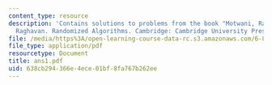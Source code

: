 ```yaml
---
content_type: resource
description: 'Contains solutions to problems from the book "Motwani, Rajeez, and Prabhakar
  Raghavan. Randomized Algorithms. Cambridge: Cambridge University Press,1995."'
file: /media/https%3A/open-learning-course-data-rc.s3.amazonaws.com/6-856j-randomized-algorithms-fall-2002/638cb294366e4ece01bf8fa767b262ee_ans1.pdf
file_type: application/pdf
resourcetype: Document
title: ans1.pdf
uid: 638cb294-366e-4ece-01bf-8fa767b262ee
---
```

